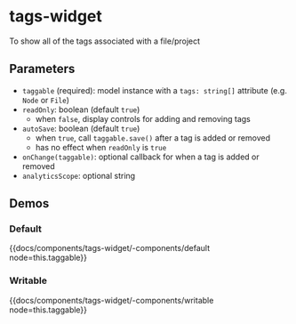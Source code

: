 # tags-widget

To show all of the tags associated with a file/project

## Parameters
- `taggable` (required): model instance with a `tags: string[]` attribute (e.g. `Node` or `File`)
- `readOnly`: boolean (default `true`)
    - when `false`, display controls for adding and removing tags
- `autoSave`: boolean (default `true`)
    - when `true`, call `taggable.save()` after a tag is added or removed
    - has no effect when `readOnly` is `true`
- `onChange(taggable)`: optional callback for when a tag is added or removed
- `analyticsScope`: optional string

## Demos

### Default
{{docs/components/tags-widget/-components/default node=this.taggable}}

### Writable
{{docs/components/tags-widget/-components/writable node=this.taggable}}
